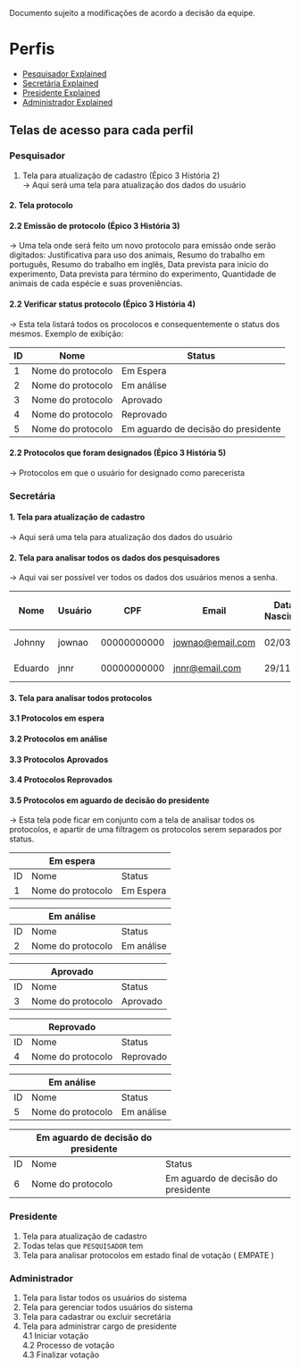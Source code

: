 
Documento sujeito a modificações de acordo a decisão da equipe.
# Perfis
- [Pesquisador Explained](#pesquisador)
- [Secretária Explained](#secretaria)
- [Presidente Explained](#presidente)
- [Administrador Explained](#adm)

## Telas de acesso para cada perfil

<a name="pesquisador"></a>
### Pesquisador
1. Tela para atualização de cadastro (Épico 3 História 2)  
-> Aqui será uma tela para atualização dos dados do usuário


#### 2. Tela protocolo  

#### 2.2 Emissão de protocolo  (Épico 3 História 3)  
-> Uma tela onde será feito um novo protocolo para emissão onde serão digitados: Justificativa para uso dos animais, Resumo do trabalho em português, Resumo do trabalho em inglês, Data prevista para início do experimento, Data prevista para término do experimento, Quantidade de animais de cada espécie e suas proveniências.  

#### 2.2 Verificar status protocolo (Épico 3 História 4)   
-> Esta tela listará todos os procolocos e consequentemente o status dos mesmos. Exemplo de exibição:  

|ID|Nome|Status|
|--------|---------|-------|
|1| Nome do protocolo | Em Espera
|2| Nome do protocolo | Em análise
|3| Nome do protocolo | Aprovado
|4| Nome do protocolo | Reprovado
|5| Nome do protocolo | Em aguardo de decisão do presidente  

#### 2.2 Protocolos que foram designados (Épico 3 História 5)    
-> Protocolos em que o usuário for designado como parecerista

<a name="secretaria"></a>
### Secretária
#### 1. Tela para atualização de cadastro
-> Aqui será uma tela para atualização dos dados do usuário
#### 2. Tela para analisar todos os dados dos pesquisadores  
-> Aqui vai ser possível ver todos os dados dos usuários menos a senha.

|Nome|Usuário|CPF|Email|Data de Nascimento|Sexo|Campo de atuação|
|--------|---------|-------|--------|---------|-------|-------|
|Johnny| jownao | 00000000000 | jownao@email.com | 02/03/2001 | Masculino | Ciência física|
|Eduardo| jnnr | 00000000000 | jnnr@email.com | 29/11/2000 | Masculino | Ciência biológica |



#### 3. Tela para analisar todos protocolos  
#### 3.1 Protocolos em espera  
#### 3.2 Protocolos em análise  
#### 3.3 Protocolos Aprovados  
#### 3.4 Protocolos Reprovados  
#### 3.5 Protocolos em aguardo de decisão do presidente  

-> Esta tela pode ficar em conjunto com a tela de analisar todos os protocolos, e apartir de uma filtragem os protocolos serem separados por status.  


|| Em espera| |
|--------|---------|-------|
|ID|Nome|Status
|1| Nome do protocolo | Em Espera

|| Em análise| |
|--------|---------|-------|
|ID|Nome|Status
|2| Nome do protocolo | Em análise

|| Aprovado| |
|--------|---------|-------|
|ID|Nome|Status
|3| Nome do protocolo | Aprovado

|| Reprovado| |
|--------|---------|-------|
|ID|Nome|Status
|4| Nome do protocolo | Reprovado

|| Em análise| |
|--------|---------|-------|
|ID|Nome|Status
|5| Nome do protocolo | Em análise

|| Em aguardo de decisão do presidente| |
|--------|---------|-------|
|ID|Nome|Status
|6| Nome do protocolo | Em aguardo de decisão do presidente






<a name="presidente"></a>
### Presidente
1. Tela para atualização de cadastro
2. Todas telas que ``PESQUISADOR`` tem
3. Tela para analisar protocolos em estado final de votação ( EMPATE )

<a name="adm"></a>
### Administrador
1. Tela para listar todos os usuários do sistema
2. Tela para gerenciar todos usuários do sistema
3. Tela para cadastrar ou excluir secretária
4. Tela para administrar cargo de presidente  
4.1 Iniciar votação  
4.2 Processo de votação  
4.3 Finalizar votação  

